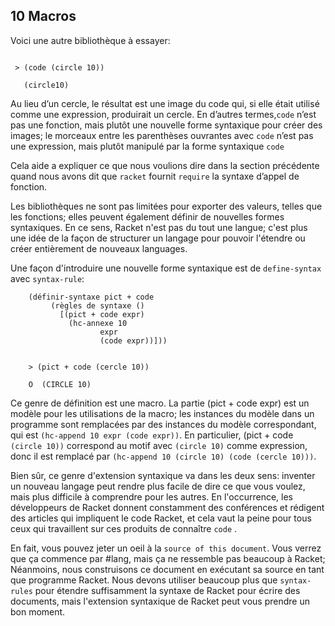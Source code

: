 ## 10 Macros
Voici une autre bibliothèque à essayer:
```racket (require slideshow/code)

 > (code (circle 10))
 
   (circle10)
   ```
Au lieu d’un cercle, le résultat est une image du code qui,
si elle était utilisé comme une expression, produirait un cercle.
En d’autres termes,``` code ```  n’est pas une fonction,
mais plutôt une nouvelle forme syntaxique pour créer des
images; le morceaux entre les parenthèses ouvrantes avec ``` code ``` n’est pas une expression,
mais plutôt manipulé par la forme syntaxique ``` code ```

Cela aide a expliquer ce que nous voulions dire dans la section précédente quand
nous avons dit que ```racket``` fournit ```require``` la syntaxe d’appel de fonction.

Les bibliothèques ne sont pas limitées pour exporter des valeurs, telles que les fonctions;
elles peuvent également définir de nouvelles formes syntaxiques. En ce sens, Racket n'est pas du tout une langue;
c'est plus une idée de la façon de structurer un langage pour pouvoir l'étendre ou créer entièrement de nouveaux languages.

Une façon d'introduire une nouvelle forme syntaxique est de ``` define-syntax ``` avec ``` syntax-rule ```:
```
    (définir-syntaxe pict + code
         (règles de syntaxe ()
           [(pict + code expr)
             (hc-annexe 10
                    expr
                    (code expr))]))

     
    > (pict + code (cercle 10))

    O  (CIRCLE 10)
```
Ce genre de définition est une macro. La partie (pict + code expr) est un modèle pour les utilisations de la macro;
les instances du modèle dans un programme sont remplacées par des instances du modèle correspondant, qui est ```(hc-append 10 expr (code expr))```.
En particulier, (pict + code ```(circle 10))``` correspond au motif avec ```(circle 10)``` comme expression, donc il est remplacé par ```(hc-append 10 (circle 10) (code (cercle 10)))```.

Bien sûr, ce genre d'extension syntaxique va dans les deux sens: inventer un nouveau langage peut rendre plus facile de dire ce que vous voulez,
mais plus difficile à comprendre pour les autres. En l'occurrence,
les développeurs de Racket donnent constamment des conférences et rédigent des articles qui impliquent le code Racket,
et cela vaut la peine pour tous ceux qui travaillent sur ces produits de connaître ```code``` .

En fait, vous pouvez jeter un oeil à la ``` source of this document ```.
Vous verrez que ça commence par #lang, mais ça ne ressemble pas beaucoup à Racket;
Néanmoins, nous construisons ce document en exécutant sa source en tant que programme Racket.
Nous devons utiliser beaucoup plus que ```syntax-rules``` pour étendre suffisamment la syntaxe de Racket pour écrire des documents,
mais l'extension syntaxique de Racket peut vous prendre un bon moment.
